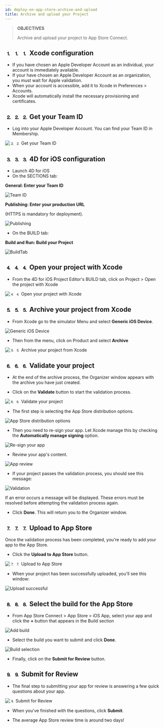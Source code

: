 ```yaml
---
id: deploy-on-app-store-archive-and-upload
title: Archive and upload your Project
---
```


> **OBJECTIVES**
> 
> Archive and upload your project to App Store Connect.

## ⒈ ⒈ ⒈ Xcode configuration
* If you have chosen an Apple Developer Account as an individual, your account is immediately available.
* If your have chosen an Apple Developer Account as an organization, you must wait for Apple validation.
* When your account is accessible, add it to Xcode in Preferences > Accounts.
* Xcode will automatically install the necessary provisioning and certificates.

## ⒉ ⒉ ⒉ Get your Team ID

* Log into your Apple Developer Account. You can find your Team ID in Membership.

![⒉ ⒉ Get your Team ID](img/Team-ID-4D-for-iOS.png)

## ⒊ ⒊ ⒊ 4D for iOS configuration

* Launch 4D for iOS
* On the SECTIONS tab:

**General: Enter your Team ID**

![Team ID](img/Team-ID.png)

**Publishing: Enter your production URL**

(HTTPS is mandatory for deployment).

![Publishing](img/Publishing.png)

* On the BUILD tab:

**Build and Run: Build your Project**

![BuildTab](img/BuildTab.png)

## ⒋ ⒋ ⒋ Open your project with Xcode

* From the 4D for iOS Project Editor's BUILD tab, click on Project > Open the project with Xcode

![⒋ ⒋ Open your project with Xcode](img/Open-your-project-Xcode-4D-for-iOS.png)

## ⒌ ⒌ ⒌ Archive your project from Xcode

* From Xcode go to the simulator Menu and select **Generic iOS Device**.

![Generic iOS Device](img/Deployment-Generic-iOS-Device.png)

* Then from the menu, click on Product and select **Archive**

![⒌ ⒌ Archive your project from Xcode](img/Archive-your-Project.png)

## ⒍ ⒍ ⒍ Validate your project

* At the end of the archive process, the Organizer window appears with the archive you have just created.

* Click on the **Validate** button to start the validation process.

![⒍ ⒍ Validate your project](img/Organizer-Project-Validation.png)

* The first step is selecting the App Store distribution options.

![App Store distribution options](img/App-Store-Distribution-options.png)

* Then you need to re-sign your app. Let Xcode manage this by  checking the **Automatically manage signing** option.

![Re-sign your app](img/Re-sign-your-App.png)

* Review your app's content.

![App review](img/Review-App.png)

* If your project passes the validation process, you should see this message:

![Validation](img/Archive-validation-complete.png)

If an error occurs a message will be displayed. These errors must be resolved before attempting the validation process again.

* Click **Done**. This will return you to the Organizer window.

## ⒎ ⒎ ⒎ Upload to App Store

Once the validation process has been completed, you're ready to add your app to the App Store.

* Click the **Upload to App Store** button.

![⒎ ⒎ Upload to App Store](img/Upload-to-AppStore.png)

* When your project has been successfully uploaded, you'll see this window:

![Upload successful](img/upload-Successful.png)

## ⒏ ⒏ ⒏ Select the build for the App Store

* From App Store Connect > App Store > iOS App, select your app and click the **+** button that appears in the Build section

![Add build](img/Add-build-app-store-connect.png)

* Select the build you want to submit and click **Done**.

![Build selection](img/Select-build-app-store-connect.png)

* Finally, click on the **Submit for Review** button.

## ⒐ ⒐ Submit for Review

* The final step to submitting your app for review is answering a few quick questions about your app.

![⒐ Submit for Review](img/Export-Compliance-Content-Rights-Advertising-Identifer.png)

* When you've finished with the questions, click **Submit**.

* The average App Store review time is around two days!
